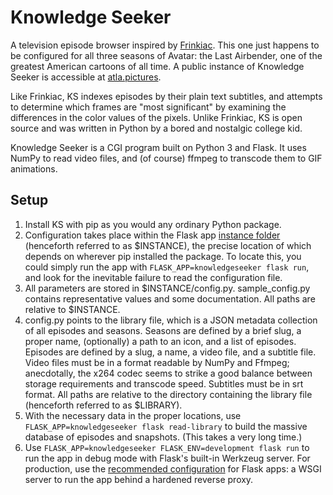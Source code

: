 # Knowledge Seeker

A television episode browser inspired by [Frinkiac](https://frinkiac.com). This
one just happens to be configured for all three seasons of Avatar: the Last
Airbender, one of the greatest American cartoons of all time. A public instance
of Knowledge Seeker is accessible at [atla.pictures](https://atla.pictures).

Like Frinkiac, KS indexes episodes by their plain text subtitles, and attempts
to determine which frames are "most significant" by examining the differences
in the color values of the pixels. Unlike Frinkiac, KS is open source and was
written in Python by a bored and nostalgic college kid.

Knowledge Seeker is a CGI program built on Python 3 and Flask. It uses NumPy to
read video files, and (of course) ffmpeg to transcode them to GIF animations.

## Setup

1. Install KS with pip as you would any ordinary Python package.
2. Configuration takes place within the Flask app
   [instance folder](https://flask.palletsprojects.com/en/master/config/#instance-folders)
   (henceforth referred to as $INSTANCE), the precise location of which depends
   on wherever pip installed the package. To locate this, you could simply run
   the app with `FLASK_APP=knowledgeseeker flask run`, and look for the
   inevitable failure to read the configuration file.
3. All parameters are stored in $INSTANCE/config.py. sample_config.py contains
   representative values and some documentation. All paths are relative to
   $INSTANCE.
4. config.py points to the library file, which is a JSON metadata collection of
   all episodes and seasons. Seasons are defined by a brief slug, a proper
   name, (optionally) a path to an icon, and a list of episodes. Episodes are
   defined by a slug, a name, a video file, and a subtitle file. Video files
   must be in a format readable by NumPy and Ffmpeg; anecdotally, the x264 codec
   seems to strike a good balance between storage requirements and transcode
   speed. Subtitles must be in srt format. All paths are relative to the
   directory containing the library file (henceforth referred to as $LIBRARY).
5. With the necessary data in the proper locations, use
   `FLASK_APP=knowledgeseeker flask read-library` to build the massive database
   of episodes and snapshots. (This takes a very long time.)
6. Use `FLASK_APP=knowledgeseeker FLASK_ENV=development flask run` to run the
   app in debug mode with Flask's built-in Werkzeug server. For production, use
   the
   [recommended configuration](https://flask.palletsprojects.com/en/master/tutorial/deploy/#run-with-a-production-server)
   for Flask apps: a WSGI server to run the app behind a hardened reverse
   proxy.
